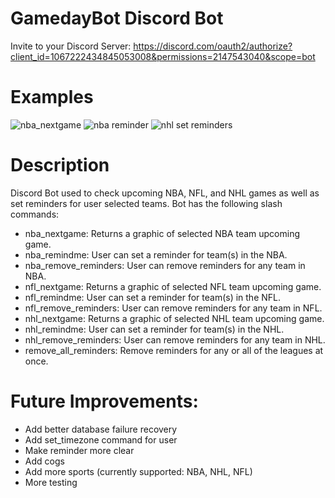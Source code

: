# GamedayBot Discord Bot
Invite to your Discord Server: 
https://discord.com/oauth2/authorize?client_id=1067222434845053008&permissions=2147543040&scope=bot

# Examples
![nba_nextgame](https://user-images.githubusercontent.com/70344759/236567369-ce1850ad-434d-4d98-92a5-1278d1470b4d.PNG)
![nba reminder](https://user-images.githubusercontent.com/70344759/236567374-1b5d848a-36cf-449c-86cc-0db6f66eb2bb.PNG)
![nhl set reminders](https://user-images.githubusercontent.com/70344759/236569047-8770bab9-ef1a-4861-949f-fd0cebb73693.PNG)

# Description
Discord Bot used to check upcoming NBA, NFL, and NHL games as well as set reminders for user selected teams. Bot has the following slash commands:
- nba_nextgame: Returns a graphic of selected NBA team upcoming game.
- nba_remindme: User can set a reminder for team(s) in the NBA.
- nba_remove_reminders: User can remove reminders for any team in NBA.
- nfl_nextgame: Returns a graphic of selected NFL team upcoming game.
- nfl_remindme: User can set a reminder for team(s) in the NFL.
- nfl_remove_reminders: User can remove reminders for any team in NFL.
- nhl_nextgame: Returns a graphic of selected NHL team upcoming game.
- nhl_remindme: User can set a reminder for team(s) in the NHL.
- nhl_remove_reminders: User can remove reminders for any team in NHL.
- remove_all_reminders: Remove reminders for any or all of the leagues at once.

# Future Improvements:
- Add better database failure recovery
- Add set_timezone command for user
- Make reminder more clear
- Add cogs
- Add more sports (currently supported: NBA, NHL, NFL)
- More testing

